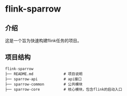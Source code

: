 # flink-sparrow

## 介绍
这是一个旨为快速构建flink任务的项目。

## 项目结构
```
flink-sparrow
├── README.md              # 项目说明
├── sparrow-api            # api接口
├── sparrow-common         # 公共模块
├── sparrow-core           # 核心模块，包含flink的启动入口
``` 

